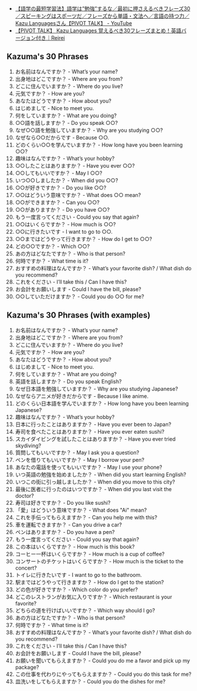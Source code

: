 - [【語学の最短学習法】語学は”勉強”するな／最初に押さえるべきフレーズ30／スピーキングはスポーツだ／フレーズから単語・文法へ／言語の持つ力／Kazu Languagesさん【PIVOT TALK】 - YouTube](https://www.youtube.com/watch?v=Q5GDR7P39GE)
- [【PIVOT TALK】 Kazu Languages 覚えるべき30フレーズまとめ！英語バージョン付き｜Reirei](https://note.com/reireireijinjin6/n/n270c6f4dd0ae)

## Kazuma's 30 Phrases

1. お名前はなんですか？ - What’s your name?
2. 出身地はどこですか？ - Where are you from?
3. どこに住んでいますか？ - Where do you live?
4. 元気ですか？ - How are you?
5. あなたはどうですか？ - How about you?
6. はじめまして - Nice to meet you.
7. 何をしていますか？ - What are you doing?
8. ○○語を話しますか？ - Do you speak ○○?
9. なぜ○○語を勉強していますか？ - Why are you studying ○○?
10. なぜなら○○だからです - Because ○○.
11. どのくらい○○を学んでいますか？ - How long have you been learning ○○?
12. 趣味はなんですか？ - What’s your hobby?
13. ○○したことはありますか？ - Have you ever ○○?
14. ○○してもいいですか？ - May I ○○?
15. いつ○○しましたか？ - When did you ○○?
16. ○○が好きですか？ - Do you like ○○?
17. ○○はどういう意味ですか？ - What does ○○ mean?
18. ○○ができますか？ - Can you ○○?
19. ○○がありますか？ - Do you have ○○?
20. もう一度言ってください - Could you say that again?
21. ○○はいくらですか？ - How much is ○○?
22. ○○に行きたいです - I want to go to ○○.
23. ○○まではどうやって行きますか？ - How do I get to ○○?
24. どの○○ですか？ - Which ○○?
25. あの方はどなたですか？ - Who is that person?
26. 何時ですか？ - What time is it?
27. おすすめの料理はなんですか？ - What’s your favorite dish? / What dish do you recommend?
28. これをください - I’ll take this / Can I have this?
29. お会計をお願いします - Could I have the bill, please?
30. ○○していただけますか？ - Could you do ○○ for me?

## Kazuma's 30 Phrases (with examples)

1. お名前はなんですか？ - What’s your name?
2. 出身地はどこですか？ - Where are you from?
3. どこに住んでいますか？ - Where do you live?
4. 元気ですか？ - How are you?
5. あなたはどうですか？ - How about you?
6. はじめまして - Nice to meet you.
7. 何をしていますか？ - What are you doing?
8. 英語を話しますか？ - Do you speak English?
9. なぜ日本語を勉強していますか？ - Why are you studying Japanese?
10. なぜならアニメが好きだからです - Because I like anime.
11. どのくらい日本語を学んでいますか？ - How long have you been learning Japanese?
12. 趣味はなんですか？ - What’s your hobby?
13. 日本に行ったことはありますか？ - Have you ever been to Japan?
13. 寿司を食べたことはありますか？ - Have you ever eaten sushi?
13. スカイダイビングを試したことはありますか？ - Have you ever tried skydiving?
14. 質問してもいいですか？ - May I ask you a question?
14. ペンを借りてもいいですか？ - May I borrow your pen?
14. あなたの電話を使ってもいいですか？ - May I use your phone?
15. いつ英語の勉強を始めましたか？ - When did you start learning English?
15. いつこの街に引っ越しましたか？ - When did you move to this city?
15. 最後に医者に行ったのはいつですか？ - When did you last visit the doctor?
16. 寿司は好きですか？ - Do you like sushi?
17. 「愛」はどういう意味ですか？ - What does "Ai" mean?
18. これを手伝ってもらえますか？ - Can you help me with this?
18. 車を運転できますか？ - Can you drive a car?
19. ペンはありますか？ - Do you have a pen?
20. もう一度言ってください - Could you say that again?
21. この本はいくらですか？ - How much is this book?
21. コーヒー一杯はいくらですか？ - How much is a cup of coffee?
21. コンサートのチケットはいくらですか？ - How much is the ticket to the concert?
22. トイレに行きたいです - I want to go to the bathroom.
23. 駅まではどうやって行きますか？ - How do I get to the station?
24. どの色が好きですか？ - Which color do you prefer?
24. どこのレストランがお気に入りですか？ - Which restaurant is your favorite?
24. どちらの道を行けばいいですか？ - Which way should I go?
25. あの方はどなたですか？ - Who is that person?
26. 何時ですか？ - What time is it?
27. おすすめの料理はなんですか？ - What’s your favorite dish? / What dish do you recommend?
28. これをください - I’ll take this / Can I have this?
29. お会計をお願いします - Could I have the bill, please?
30. お願いを聞いてもらえますか？ - Could you do me a favor and pick up my package?
30. この仕事を代わりにやってもらえますか？ - Could you do this task for me?
30. 皿洗いをしてもらえますか？ - Could you do the dishes for me?
